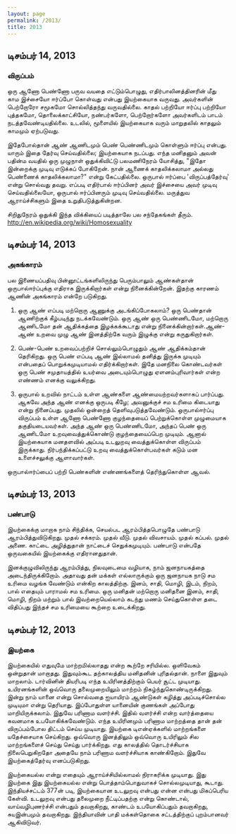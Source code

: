```yaml
---
layout: page
permalink: /2013/
title: 2013
---
```


## டிசம்பர் 14, 2013
### விருப்பம்

ஒரு ஆணோ பெண்ணோ பருவ வயதை எட்டும்பொழுது, எதிர்பாலினத்தினரின் மீது காம இச்சையோ ஈர்ப்போ கொள்வது என்பது இயற்கையாக வருவது. அவர்களின் பெற்றோரோ சமூகமோ சொல்லித்தந்து வருவதில்லை. காதல் பற்றியோ ஈர்ப்பு பற்றியோ புத்தகமோ, தொலைக்காட்சியோ, நண்பர்களோ, பெற்றோர்களோ அவர்களிடம் பாடம் நடத்தவேண்டியதில்லை. உடலில், மூளையில் இயற்கையாக வரும் மாறுதலில் காதலும் காமமும் ஏற்படுவது.
 
இதேபோல்தான் ஆண் ஆணிடமும் பெண் பெண்ணிடமும் கொள்ளும் ஈர்ப்பு என்பது. யாரும் இதை தேர்வு செய்வதில்லை; இயற்கையாக நடப்பது. எந்த மனிதனும் அவன் பதின்ம வயதில் ஒரு முழுநாள் ஒதுக்கிவிட்டு பலமணிநேரம் யோசித்து, "இதோ இன்றைக்கு முடிவு எடுக்கப் போகிறேன். நான் ஆணைக் காதலிக்கலாமா அல்லது பெண்ணைக் காதலிக்கலாமா?" என்று கேட்பதில்லை. ஒருபால் ஈர்ப்பை 'விருப்பத்தேர்வு' என்று சொல்வது தவறு. எப்படி எதிர்பால் ஈர்ப்பினர் அவர் இச்சையை அவர் முடிவு செய்வதில்லையோ, ஒருபால் ஈர்ப்பினரும் முடிவு செய்வதில்லை. மருத்துவ ஆராய்ச்சிகளும் இதை உறுதிபடுத்துகின்றன.

சிறிதுநேரம் ஒதுக்கி இந்த விக்கியைப் படித்தாலே பல சந்தேகங்கள் தீரும்.  http://en.wikipedia.org/wiki/Homosexuality


## டிசம்பர் 14, 2013
### அகங்காரம்

பல இணையப்பதிவு பின்னூட்டங்களிலிருந்து பெரும்பாலும் ஆண்கள்தான் ஒருபால்ஈர்ப்புக்கு எதிராக இருக்கிறார்கள் என்று நினைக்கின்றேன். இதற்கு காரணம் ஆணின் அகங்காரம் என்றே படுகிறது.
 
1. ஒரு ஆண் எப்படி மற்றொரு ஆணுக்கு அடங்கிப்போகலாம்? ஒரு பெண்தான் ஆணிற்குக் கீழ்படிந்து நடக்கவேண்டும். ஒரு ஆண் ஒரு பெண்ணிடமோ, மற்றொரு ஆணிடமோ தன் ஆதிக்கத்தை இழக்கக்கூடாது என்று நினைக்கின்றார்கள்.ஆண்-ஆண் உறவை முழு ஆண் இனத்திற்கே வரும் இழுக்கு என்று கருதுகிறார்கள்.
 
2. பெண்-பெண் உறவைப்பற்றிச் சொல்லும்பொழுதும் ஆண் ஆதிக்கம்தான் தெரிகிறது. ஒரு பெண் எப்படி ஆண் இல்லாமல் தனித்து இருக்க முடியும் என்பதைப் பொறுக்கமுடியாமல் எதிர்க்கிறார்கள். இதே மனநிலை கொண்டவர்கள் ஒரு பெண் சமுதாயத்தில் உயர்வை அடையும்பொழுது ஏளனம்புரிவார்கள் என்ற எண்ணம் எனக்கு வலுக்கிறது.

3. ஒருபால் உறவில் நாட்டம் உள்ள ஆண்களை ஆண்மையற்றவர்களாகப் பார்ப்பது. ஆகவே அந்த ஆண் எனக்கு ஒருபடி கீழே; அவனுக்குச் சம உரிமை கிடையாது என்று நினைப்பது. முதலில் ஒன்றைத் தெளிவுபடுத்தவேண்டும். ஒருபால்ஈர்ப்பு விருப்பம் உள்ள ஆணோ பெண்ணோ குழந்தையைப் பெற்றுக்கொள்ள முழுமையாக தகுதியடையவர்கள். அந்த ஆண் ஒரு பெண்ணிடமோ, அந்தப் பெண் ஒரு ஆணிடமோ உறவுவைத்துக்கொண்டு குழந்தையைப்பெற முடியும். ஆனால் இயற்கையாக மனதளவில் அப்படி உடலுறவு வைத்துக்கொள்ள விருப்பம் இருக்காது. நிர்பந்திக்கப்பட்டு உறவு வைத்துக்கொள்பவர்கள் கடும் மன உளைச்சலுக்கு ஆளாவார்கள்.

 
ஒருபால்ஈர்ப்பைப் பற்றி பெண்களின் எண்ணங்களைத் தெரிந்துகொள்ள ஆவல்.


## டிசம்பர் 13, 2013
### பண்பாடு

இயற்கைக்கு மாறாக நாம் சிந்திக்க, செயல்பட ஆரம்பித்தபொழுதே பண்பாடு ஆரம்பித்துவிடுகிறது.
முதல் சக்கரம்.
முதல் வீடு.
முதல் விவசாயம்.
முதல் கப்பல்.
முதல் அணை.
காட்டை அழித்துதான் நாட்டைச் செதுக்கமுடியும். பண்பாடு என்பதே ஒருவகையில் இயற்கைக்கு எதிரானதுதான்.
 
இனக்குழுவிலிருந்து ஆரம்பித்து, நிலவுடைமை வழியாக, நாம் ஜனநாயகத்தை அடைந்திருக்கிறோம். அதாவது தன் மக்கள் எல்லாருக்கும் ஒரு ஜனநாயக நாடு சம உரிமை வழங்க வேண்டும் என்கிற காலத்திற்கு. இனம், சாதி, மொழி, இடம், நிறம், பால் எதையும் பாராமல் சம உரிமை. ஒரு மனிதன் மற்றொரு மனிதனை இனம், சாதி, மொழி, நிறம் மற்றும் பால் இவற்றையெல்லாம் கடந்து மணம் செய்துகொள்ள தடை விதிப்பது இந்தச் சம உரிமையை கூற்றை உடைக்கிறது.


## டிசம்பர் 12, 2013
### இயற்கை

இயற்கையில் எதுவுமே மாற்றமில்லாதது என்ற கூற்றே சரியில்ல. ஒளிவேகம் ஒன்றுதான் மாறாதது. இதுவும்கூட தற்காலத்திய மனிதனின் புரிதல்தான். நாளை இதுவும் மாறலாம். டார்வினின் தியரிபடி எந்த உயிரினத்திற்கும் பெயர் சூட்ட முடியாது. உயிரனங்களின் ஒவ்வொரு தலைமுறையிலும் மாற்றம் நிகழ்ந்துகொண்டிருக்கிறது. இன்று நாம் யானை என்று சொல்வதை ஐயாயிரம் ஆண்டுகள் கழித்து அப்படிச்சொல்ல முடியுமா என்று தெரியாது. இப்போதுள்ள யானையின் குணங்கள் அப்போது மாறியிருக்கலாம். இதுவே பரிணாம வளர்ச்சி. இதில் வளர்ச்சி என்ற வார்த்தையை கவனமாக உபயோகிக்கவேண்டும். எந்த உயிரினமும் பரிணாம மாற்றத்தை தான் தன் விருப்பம்போல திட்டம் செய்ய முடியாது. இயற்கை டிஎன்ஏக்களில் மாற்றங்களை யதேச்சையாக செய்கிறது. ஒவ்வொரு இனத்திலும் ஒவ்வொரு உயிரிலும் சில மாற்றங்களைச் செய்து செய்து பார்க்கிறது. எது காலத்தில் தொடர்ச்சியாக நிலைபெறுகிறதோ அதையே நாம் பரிணாம வளர்ச்சியாக காண்கிறோம். இதுவே இயற்கைத்தேர்வு எனப்படுகிறது.
 
இயற்கையல்ல என்று எதையும் ஆராய்ச்சியில்லாமல் நிராகரிக்க முடியாது. இது இயற்கை இது இயற்கையல்ல என்று பொத்தாம்பொதுவாகச் சொல்லமுடியாது, கூடாது. இந்தியச்சட்டம் 377ன் படி, இயற்கையான உடலுறவு என்பது என்ன என்பது மிகப்பெரிய கேள்வி. உடலுறவு என்பது தலைமுறை நீட்டிப்பதற்கு என்று கொண்டால், வாய்வழிபுணர்ச்சி என்பதும் தவறாகிறது, காண்டம் உபயோகிப்பதும் தவறாகிறது, சுயஇன்பமும் தவறாகிறது. இந்தியாவின் பாதி மக்கள்தொகை சட்டத்திற்குப் புறம்பானவர் ஆகிவிடுவர்.
